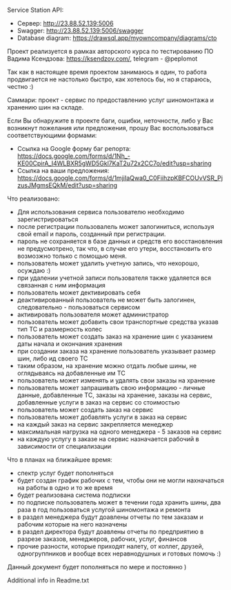 Service Station API:
 - Сервер: http://23.88.52.139:5006
 - Swagger: http://23.88.52.139:5006/swagger
 - Database diagram: https://drawsql.app/myowncompany/diagrams/cto

Проект реализуется в рамках авторского курса по тестированию ПО Вадима Ксендзова: https://ksendzov.com/, telegram - @peplomot

Так как в настоящее время проектом занимаюсь я один, то работа продвигается не настолько быстро, как хотелось бы, но я стараюсь, честно :)

Саммари: проект - сервис по предоставлению услуг шиномонтажа и хранению шин на складе.

Если Вы обнаружите в проекте баги, ошибки, неточности, либо у Вас возникнут пожелания или предложения, прошу Вас воспользоваться соответствующими формами:
 - Ссылка на Google форму баг репорта: https://docs.google.com/forms/d/1Nh_-KE00CpirA_I4WLBXR5gWD5Gkl7KaT2u72x2CC7o/edit?usp=sharing
 - Ссылка на ваши предложения: https://docs.google.com/forms/d/1mjiIaQwa0_C0FiihzpKBFCOUvVSR_PjzusJMgmsEQkM/edit?usp=sharing

Что реализовано:
  - Для использования сервиса пользователю необходимо зарегистрироваться
  - после регистрации пользовалель может залогиниться, используя свой email и пароль, созданный при регистрации.
  - пароль не сохраняется в базе данных и средств его восстановления не предусмотрено, так что, в случае его утери, восстановить его возмозжно только с помощью меня.
  - пользователь может удалить учетную запись, что нехорошо, осуждаю :)
  - при удалении учетной записи пользователя также удаляется вся связанная с ним информация
  - пользователь может дективировать себя
  - деактивированный пользователь не может быть залогинен, следовательно - пользоваться сервисом
  - активировать пользователя может администратор
  - пользователь может добавить свои транспортные средства указав тип ТС и размерность колес
  - пользователь может создать заказ на хранение шин с указанием даты начала и окончания хранения
  - при создании заказа на хранение пользователь указывает размер шин, либо ид своего ТС
  - таким образом, на хранение можно отдать любые шины, не оглядываясь на добавленные им ТС
  - пользователь может изменять и удалять свои заказы на хранение
  - пользователь может запрашивать свою информацию - личные данные, добавленные ТС, заказы на хранение, заказы на сервис, добавленные услуги в заказ на сервис со стоимостью
  - пользователь может создать заказ на сервис
  - пользователь может добавлять услуги в заказ на сервис
  - на каждый заказ на сервис закрепляется менеджер
  - максимальная нагрузка на одного менеджера - 5 заказов на сервис
  - на каждую услугу в заказе на сервис назначается рабочий в зависимости от специализации
  

Что в планах на ближайшее время:
  - спектр услуг будет пополняться
  - будет создан график рабочих с тем, чтобы они не могли нахначаться на работы в одно и то же время
  - будет реализована система подписки
  - по подписке пользователь может в течении года хранить шины, два раза в год пользоваться услугой шиномонтажа и ремонта
  - в раздел менеджера будут доавлены отчеты по тем заказам и рабочим которые на него назначены
  - в раздел директора будут доавлены отчеты по предприятию в разрезе заказов, менеджеров, рабочих, услуг, финансов
  - прочие разности, которые приходят налету, от коллег, друзей, одногруппников и вообще всех неравнодушных и готовых помочь :)

Данный документ будет пополняться по мере и постоянно )

Additional info in Readme.txt

